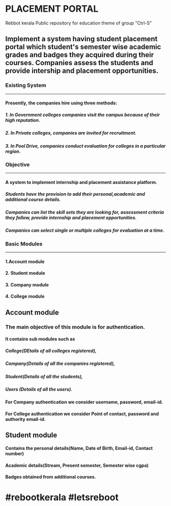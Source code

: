 
# PLACEMENT PORTAL
Rebbot kerala Public repository for education theme of group "Ctrl-S" 

## Implement a system having student placement portal which student's semester wise academic grades and badges they acquired during their courses. Companies assess the students and provide intership and placement opportunities.

### Existing System
***
#### Presently, the companies hire using three methods:
##### 1. In Government colleges companies visit the campus because of their high reputation.
##### 2. In Private colleges, companies are invited for recruitment.
##### 3. In Pool Drive, companies conduct evaluation for colleges in a particular region.

### Objective
***
#### A system to implement internship and placement assistance platform.
##### Students have the provision to add their personal,academic and additional course details.
##### Companies can list the skill sets they are looking for, assessment criteria they follow, provide internship and placement opportunities.
##### Companies can select single or multiple colleges for evaluation at a time.

### Basic Modules
***
#### 1.Account module
#### 2. Student module
#### 3. Company module
#### 4. College module

## Account module
### The main objective of this module is for authentication.
#### It contains sub modules such as
##### College(DEtails of all colleges registered), 
##### Company(Details of all the companies registered),
##### Student(Details of all the students),
##### Users (Details of all the users).
#### For Company authentication we consider username, password, email-id.
#### For College authentication we consider Point of contact, password and authority email-id.

## Student module
#### Contains the personal details(Name, Date of Birth, Email-id, Contact number)
#### Academic details(Stream, Present semester, Semester wise cgpa)
#### Badges obtained from additional courses.








# #rebootkerala #letsreboot
